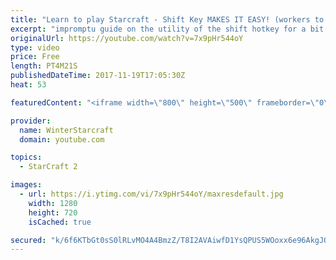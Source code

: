 ```yaml
---
title: "Learn to play Starcraft - Shift Key MAKES IT EASY! (workers to gas, waypoints, ctrl grps, moving)"
excerpt: "impromptu guide on the utility of the shift hotkey for a bit of everything"
originalUrl: https://youtube.com/watch?v=7x9pHr544oY
type: video
price: Free
length: PT4M21S
publishedDateTime: 2017-11-19T17:05:30Z
heat: 53

featuredContent: "<iframe width=\"800\" height=\"500\" frameborder=\"0\" src=\"https://www.youtube.com/embed/7x9pHr544oY\" allow=\"accelerometer; autoplay; encrypted-media; gyroscope; picture-in-picture\" allowfullscreen></iframe>"

provider:
  name: WinterStarcraft
  domain: youtube.com

topics:
  - StarCraft 2

images:
  - url: https://i.ytimg.com/vi/7x9pHr544oY/maxresdefault.jpg
    width: 1280
    height: 720
    isCached: true

secured: "k/6f6KTbGt0sS0lRLvMO4A4BmzZ/T8I2AVAiwfD1YsQPUS5WOoxx6e96AkgJOVZnfzt3Y0clOvo25amFMduILr13nOHKni+Y+f74syUT6feuK5ciUUrTRZObBPU0DXuoZUGX5o0hgD2isHlYAhZmZ3/3ZTnu3ygPVKmHbjreFbe3q3LM684/O7jysnX/UUv/dCiCQxorZZoGwfkdTpz+Y4MqIV4UPZKhaAqORKdHlbNJOKKh1/0BXwWWV3y9ECob37c1e4wJOVNxgRbbQDacD0cJOF7bjbo6kZN6O/2HVfm0awQoyni78VVYw+ueLV24J1c17tpJB5+J6LESKIUJNZWNN6m+IR9oPcvF8b1qgrXpBa4JCXBpnl48z/Ta+PNnzM2yF+zHaa4eVVPStxRigNK8g7Dx0WH/SRohvJpwxUI=;CYYBcJ3ltUJS7r08p6/vuQ=="
---
```


